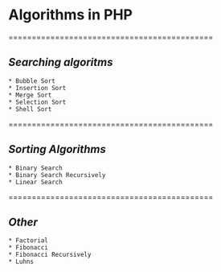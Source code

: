 # **Algorithms in PHP**
============================================

## **_Searching algoritms_**
	* Bubble Sort
	* Insertion Sort
	* Merge Sort
	* Selection Sort
	* Shell Sort
    
============================================
## **_Sorting Algorithms_**
	* Binary Search
	* Binary Search Recursively
	* Linear Search

============================================
## **_Other_**
	* Factorial
	* Fibonacci
	* Fibonacci Recursively
	* Luhns